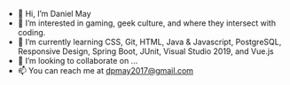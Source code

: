 - 👋 Hi, I’m Daniel May
- 👀 I’m interested in gaming, geek culture, and where they intersect with coding.
- 🌱 I’m currently learning CSS, Git, HTML, Java & Javascript, PostgreSQL, Responsive Design, Spring Boot, JUnit, Visual Studio 2019, and Vue.js
- 💞️ I’m looking to collaborate on ...
- 📫 You can reach me at dpmay2017@gmail.com

<!---
dpm1995/dpm1995 is a ✨ special ✨ repository because its `README.md` (this file) appears on your GitHub profile.
You can click the Preview link to take a look at your changes.
--->
